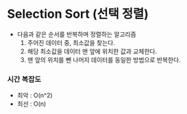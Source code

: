 # Selection Sort (선택 정렬)
- 다음과 같은 순서를 반복하며 정렬하는 알고리즘
    1. 주어진 데이터 중, 최소값을 찾는다.
    2. 해당 최소값을 데이터 맨 앞에 위치한 값과 교체한다.
    3. 맨 앞의 위치를 뺀 나머지 데이터를 동일한 방법으로 반복한다.
  
### 시간 복잡도
- 최악 : O(n^2)
- 최선 : O(n)